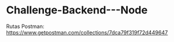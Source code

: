 # Challenge-Backend---Node

Rutas Postman: https://www.getpostman.com/collections/7dca79f319f72d449647
